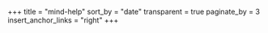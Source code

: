 +++
title = "mind-help"
sort_by = "date"
transparent = true
paginate_by = 3
insert_anchor_links = "right"
+++
